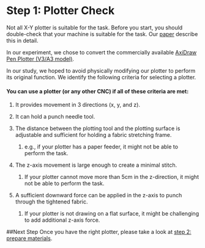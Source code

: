 # Step 1: Plotter Check 
Not all X-Y plotter is suitable for the task. Before you start, you should double-check that your machine is suitable for the task. Our [paper](http://www.cond.org/punchneedle.pdf) describe this in detail. 

In our experiment, we  chose to convert the commercially available [AxiDraw Pen Plotter (V3/A3 model)](https://axidraw.com/). 

In our study, we hoped to avoid physically modifying our plotter to perform its original function. We identify the following criteria for selecting a plotter.

#### You can use a plotter (or any other CNC) if all of these criteria are met:

 1. It provides movement in 3 directions (x, y, and z). 
 2. It can hold a punch needle tool. 
 3. The distance between the plotting tool and the plotting surface is adjustable and sufficient for holding a fabric stretching frame. 
    1. e.g., if your plotter has a paper feeder, it might not be able to perform the task. 
    
4. The z-axis movement is large enough to create a minimal stitch.
    1. If your plotter cannot move more than 5cm in the z-direction, it might not be able to perform the task.
    
5. A sufficient downward force can be applied in the z-axis to punch through the tightened fabric.
    1. If your plotter is not drawing on a flat surface, it might be challenging to add additional z-axis force. 

##Next Step 
Once you have the right plotter, please take a look at [step 2: prepare materials](step2_physicalSetup.md). 
